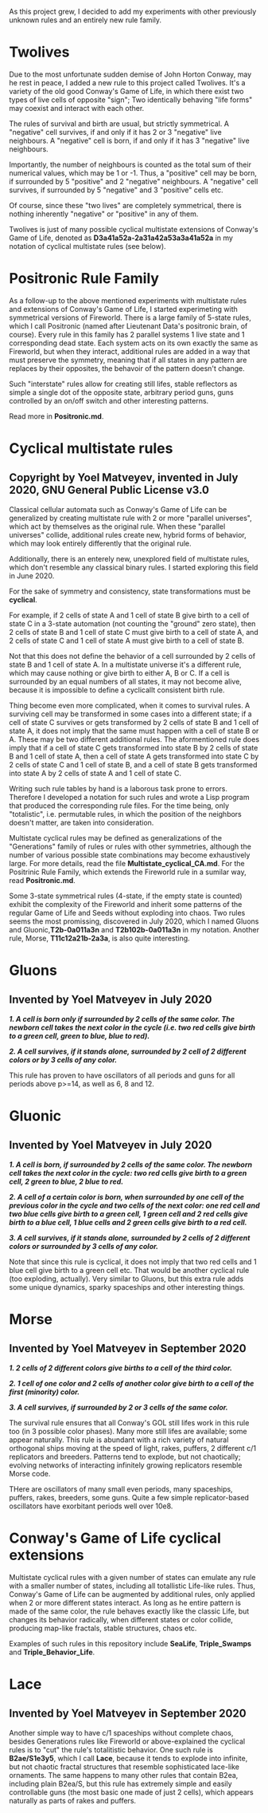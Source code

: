 As this project grew, I decided to add my experiments with other previously unknown rules and an entirely new rule family.

# Twolives

Due to the most unfortunate sudden demise of John Horton Conway, may he rest in peace, I added a new rule to this project called Twolives. It's a variety of the old good Conway's Game of Life, in which there exist two types of live cells of opposite "sign"; Two identically behaving "life forms" may coexist and interact with each other.

The rules of survival and birth are usual, but strictly symmetrical. 
A "negative" cell survives, if and only if it has 2 or 3 "negative" live neighbours.
A "negative" cell is born, if and only if it has 3 "negative" live neighbours.  

Importantly, the number of neighbours is counted as the total sum of their numerical values, which may be 1 or -1. 
Thus, a "positive" cell may be born, if surrounded by 5 "positive" and 2 "negative" neighbours.
A "negative" cell survives, if surrounded by 5 "negative" and 3 "positive" cells etc.

Of course, since these "two lives" are completely symmetrical, there is nothing inherently "negative" or "positive" in any of them.

Twolives is just of many possible cyclical multistate extensions of Conway's Game of Life, denoted as **D3a41a52a-2a31a42a53a3a41a52a** in my notation of cyclical multistate rules (see below).

# Positronic Rule Family

As a follow-up to the above mentioned experiments with multistate rules and extensions of Conway's Game of Life, I started experimeting with symmetrical versions of Fireworld. There is a large family of 5-state rules, which I call Positronic (named after Lieutenant Data's positronic brain, of course). Every rule in this family has 2 parallel systems 1 live state and 1 corresponding dead state. Each system acts on its own exactly the same as Fireworld, but when they interact, additional rules are added in a way that must preserve the symmetry, meaning that if all states in any pattern are replaces by their opposites, the behavoir of the pattern doesn't change.

Such "interstate" rules allow for creating still lifes, stable reflectors as simple a single dot of the opposite state, arbitrary period guns, guns controlled by an on/off switch and other interesting patterns.

Read more in **Positronic.md**.

# Cyclical multistate rules

## Copyright by Yoel Matveyev, invented in July 2020, GNU General Public License v3.0

Classical cellular automata such as Conway's Game of Life can be generalized by creating multistate rule with 2 or more "parallel universes", which act by themselves as the original rule. When these "parallel universes" collide, additional rules create new, hybrid forms of behavior, which may look entirely differently that the original rule. 

Additionally, there is an enterely new, unexplored field of multistate rules, which don't resemble any classical binary rules. I started exploring this field in June 2020. 

For the sake of symmetry and consistency, state transformations must be **cyclical**. 

For example, if 2 cells of state A and 1 cell of state B give birth to a cell of state C in a 3-state automation (not counting the "ground" zero state), 
then 2 cells of state B and 1 cell of state C must give birth to a cell of state A, and 2 cells of state C and 1 cell of state A must give birth to a cell of state B.

Not that this does not define the behavior of a cell surrounded by 2 cells of state B and 1 cell of state A. In a multistate universe it's a different rule, which may cause nothing or give birth to either A, B or C. If a cell is surrounded by an equal numbers of all states, it may not become alive, because it is impossible to define a cyclicallt consistent birth rule.

Thing become even more complicated, when it comes to survival rules. A surviving cell may be transformed in some cases into a different state; if a cell of state C survives or gets transformed by 2 cells of state B and 1 cell of state A, it does not imply that the same must happen with a cell of state B or A. These may be two different additional rules. The aformentioned rule does imply that if a cell of state C gets transformed into state B by 2 cells of state B and 1 cell of state A, then a cell of state A gets transformed into state C by 2 cells of state C and 1 cell of state B, and a cell of state B gets transformed into state A by 2 cells of state A and 1 cell of state C.

Writing such rule tables by hand is a laborous task prone to errors. Therefore I developed a notation for such rules and wrote a Lisp program that produced the corresponding rule files. For the time being, only "totalistic", i.e. permutable rules, in which the position of the neighbors doesn't matter, are taken into consideration.

Multistate cyclical rules may be defined as generalizations of the "Generations" family of rules or rules with other symmetries, although the number of various possible state combinations may become exhaustively large. For more details, read the file **Multistate_cyclical_CA.md**. For the Positrinic Rule Family, which extends the Fireworld rule in a sumilar way, read **Positronic.md**.

Some 3-state symmetrical rules (4-state, if the empty state is counted) exhibit the complexity of the Fireworld and inherit some patterns of the regular Game of Life and Seeds without exploding into chaos. Two rules seems the most promissing, discovered in July 2020, which I named Gluons and Gluonic,**T2b-0a011a3n** and **T2b102b-0a011a3n** in my notation. Another rule, Morse, **T11c12a21b-2a3a**, is also quite interesting.

# Gluons

## Invented by Yoel Matveyev in July 2020

***1. A cell is born only if surrounded by 2 cells of the same color. The newborn cell takes the next color in the cycle (i.e. two red cells give birth to a green cell, green to blue, blue to red).***

***2. A cell survives, if it stands alone, surrounded by 2 cell of 2 different colors or by 3 cells of any color.***

This rule has proven to have oscillators of all periods and guns for all periods above p>=14, as well as 6, 8 and 12.

# Gluonic

## Invented by Yoel Matveyev in July 2020

***1. A cell is born, if surrounded by 2 cells of the same color. The newborn cell takes the next color in the cycle: two red cells give birth to a green cell, 2 green to blue, 2 blue to red.***

***2. A cell of a certain color is born, when surrounded by one cell of the previous color in the cycle and two cells of the next color: one red cell and two blue cells give birth to a green cell, 1 green cell and 2 red cells give birth to a blue cell, 1 blue cells and 2 green cells give birth to a red cell.***

***3. A cell survives, if it stands alone, surrounded by 2 cells of 2 different colors or surrounded by 3 cells of any color.***

Note that since this rule is cyclical, it does not imply that two red cells and 1 blue cell give birth to a green cell etc. That would be another cyclical rule (too exploding, actually). Very similar to Gluons, but this extra rule adds some unique dynamics, sparky spaceships and other interesting things.

# Morse

## Invented by Yoel Matveyev in September 2020

***1. 2 cells of 2 different colors give births to a cell of the third color.***

***2. 1 cell of one color and 2 cells of another color give birth to a cell of the first (minority) color.***

***3. A cell survives, if surrounded by 2 or 3 cells of the same color.***

The survival rule ensures that all Conway's GOL still lifes work in this rule too (in 3 possible color phases). Many more still lifes are available; some appear naturally. This rule is abundant with a rich variety of natural orthogonal ships moving at the speed of light, rakes, puffers, 2 different c/1 replicators and breeders. Patterns tend to explode, but not chaotically; evolving networks of interacting infinitely growing replicators resemble Morse code.

THere are oscillators of many small even periods, many spaceships, puffers, rakes, breeders, some guns. Quite a few simple replicator-based oscillators have exorbitant periods well over 10e8.

# Conway's Game of Life cyclical extensions

Multistate cyclical rules with a given number of states can emulate any rule with a smaller number of states, including all totallistic Life-like rules. Thus, Conway's Game of Life can be augmented by additional rules, only applied when 2 or more different states interact. As long as he entire pattern is made of the same color, the rule behaves exactly like the classic Life, but changes its behavior radically, when different states or color collide, producing map-like fractals, stable structures, chaos etc. 

Examples of such rules in this repository include **SeaLife**, **Triple_Swamps** and **Triple_Behavior_Life**.

# Lace

## Invented by Yoel Matveyev in September 2020

Another simple way to have c/1 spaceships without complete chaos, besides Generations rules like Fireworld or above-explained the cyclical rules is to "cut" the rule's totalitistic behavior. One such rule is **B2ae/S1e3y5**, which I call **Lace**, because it tends to explode into infinite, but not chaotic fractal structures that resemble sophisticated lace-like ornaments. The same happens to many other rules that contain B2ea, including plain B2ea/S, but this rule has extremely simple and easily controllable guns (the most basic one made of just 2 cells), which appears naturally as parts of rakes and puffers.
